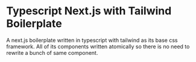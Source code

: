 # Typescript Next.js with Tailwind Boilerplate
A next.js boilerplate written in typescript with tailwind as its base css framework. All of its components written atomically so there is no need to rewrite a bunch of same component.